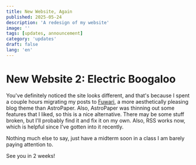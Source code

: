 ```yaml
---
title: New Website, Again
published: 2025-05-24
description: 'A redesign of my website'
image: ''
tags: [updates, announcement]
category: 'updates'
draft: false 
lang: 'en'
---
```


# New Website 2: Electric Boogaloo

You've definitely noticed the site looks different, and that's because
I spent a couple hours migrating my posts to [Fuwari](https://github.com/saicaca/fuwari), a more
aesthetically pleasing blog theme than AstroPaper. Also, AstroPaper was thinning out some features
that I liked, so this is a nice alternative. There may be some stuff broken, but I'll probably find it
and fix it on my own. Also, RSS works now, which is helpful since I've gotten into it recently.

Nothing much else to say, just have a midterm soon in a class I am barely paying attention to.

See you in 2 weeks!
